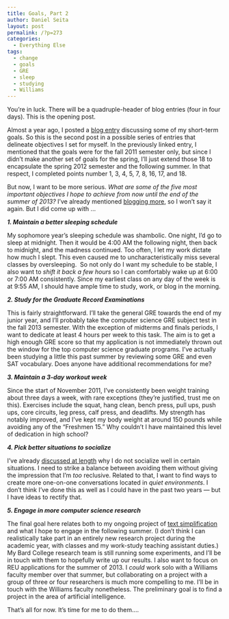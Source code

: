```yaml
---
title: Goals, Part 2
author: Daniel Seita
layout: post
permalink: /?p=273
categories:
  - Everything Else
tags:
  - change
  - goals
  - GRE
  - sleep
  - studying
  - Williams
---
```

You&#8217;re in luck. There will be a quadruple-header of blog entries (four in four days). This is the opening post.

Almost a year ago, I posted a [blog entry][1] discussing some of my short-term goals. So this is the second post in a possible series of entries that delineate objectives I set for myself. In the previously linked entry, I mentioned that the goals were for the fall 2011 semester only, but since I didn&#8217;t make another set of goals for the spring, I&#8217;ll just extend those 18 to encapsulate the spring 2012 semester and the following summer. In that respect, I completed points number 1, 3, 4, 5, 7, 8, 16, 17, and 18.

But now, I want to be more serious. *What are some of the five most important objectives I hope to achieve from now until the end of the summer of 2013?* I&#8217;ve already mentioned [blogging more][2], so I won&#8217;t say it again. But I did come up with &#8230;

***1. Maintain a better sleeping schedule***

My sophomore year&#8217;s sleeping schedule was shambolic. One night, I&#8217;d go to sleep at midnight. Then it would be 4:00 AM the following night, then back to midnight, and the madness continued. Too often, I let my work dictate how much I slept. This even caused me to uncharacteristically miss several classes by oversleeping.  So not only do I want my schedule to be stable, I also want to *shift it back a few hours* so I can comfortably wake up at 6:00 or 7:00 AM consistently. Since my earliest class on any day of the week is at 9:55 AM, I should have ample time to study, work, or blog in the morning.

***2. Study for the Graduate Record Examinations***

This is fairly straightforward. I&#8217;ll take the general GRE towards the end of my junior year, and I&#8217;ll probably take the computer science GRE subject test in the fall 2013 semester. With the exception of midterms and finals periods, I want to dedicate at least 4 hours per week to this task. The aim is to get a high enough GRE score so that my application is not immediately thrown out the window for the top computer science graduate programs. I&#8217;ve actually been studying a little this past summer by reviewing some GRE and even SAT vocabulary. Does anyone have additional recommendations for me?

***3. Maintain a 3-day workout week***

Since the start of November 2011, I&#8217;ve consistently been weight training about three days a week, with rare exceptions (they&#8217;re justified, trust me on this). Exercises include the squat, hang clean, bench press, pull ups, push ups, core circuits, leg press, calf press, and deadlifts. My strength has notably improved, and I&#8217;ve kept my body weight at around 150 pounds while avoiding any of the &#8220;Freshmen 15.&#8221; Why couldn&#8217;t I have maintained this level of dedication in high school?

***4. Pick better situations to socialize***

I&#8217;ve already [discussed at length][3] why I do not socialize well in certain situations. I need to strike a balance between avoiding them without giving the impression that I&#8217;m *too* reclusive. Related to that, I want to find ways to create more one-on-one conversations located in *quiet environments*. I don&#8217;t think I&#8217;ve done this as well as I could have in the past two years &#8212; but I have ideas to rectify that.

***5. Engage in more computer science research***

The final goal here relates both to my ongoing project of [text simplification][4] and what I hope to engage in the following summer. (I don&#8217;t think I can realistically take part in an entirely new research project during the academic year, with classes and my work-study teaching assistant duties.) My Bard College research team is still running some experiments, and I&#8217;ll be in touch with them to hopefully write up our results. I also want to focus on REU applications for the summer of 2013. I *could* work solo with a Williams faculty member over that summer, but collaborating on a project with a group of three or four researchers is much more compelling to me. I&#8217;ll be in touch with the Williams faculty nonetheless. The preliminary goal is to find a project in the area of artificial intelligence.

That&#8217;s all for now. It&#8217;s time for me to do them&#8230;.

 [1]: http://seitad.wordpress.com/2011/08/30/minor-ramblings/
 [2]: http://seitad.wordpress.com/2012/07/29/one-year-retrospective/
 [3]: http://seitad.wordpress.com/2012/08/06/hearing-aids-how-they-help-and-how-they-fall-short-in-group-situations/
 [4]: http://seitad.wordpress.com/2012/07/27/wrapping-up-my-summer-research/